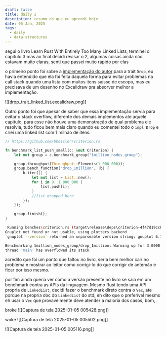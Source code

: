 ```yaml
---
draft: false
title: daily 1
description: resumo do que eu aprendi hoje
date: 05 Jan, 2025
tags:
  - daily
  - data-structures
---
```


segui o livro Learn Rust With Entirely Too Many Linked Lists, terminei o capitulo 3 mas ao final decidi revisar o 2, algumas coisas ainda não estavam muito claras, senti que passei muito rápido por elas

o primeiro ponto foi sobre a [implementação do autor](https://rust-unofficial.github.io/too-many-lists/first-drop.html) para a trait `Drop`, eu havia entendido que ela foi feita daquela forma para evitar problemas na call stack quando uma lista com muitos itens saísse de escopo, mas eu precisava de um desenho no Excalidraw pra absorver melhor a implementação.

![[drop_trait_linked_list.excalidraw.png]]

Outro ponto foi que apesar de saber que essa implementação servia para evitar o stack overflow, diferente dos demais implementos ate aquele capitulo, para esse não houve uma demonstração de qual problema ele resolvia, tudo ficou bem mais claro quando eu comentei todo o `impl Drop` e criei uma linked list com 1 milhão de itens:

```rust
// https://github.com/bheisler/criterion.rs

fn benchmark_list_push_small(c: &mut Criterion) {
    let mut group = c.benchmark_group("1million_nodes_group");

    group.throughput(Throughput::Elements(1_000_000));
    group.bench_function("drop_1million", |b| {
        b.iter(|| {
            let mut list = List::new();
            for i in 0..1_000_000 {
                list.push(i);
            }
            //list dropped here
        });
    });

    group.finish();
}
```

```bash
 Running benches\criterion.rs (target\release\deps\criterion-4f47d19cc837ada1.exe)
Gnuplot not found or not usable, using plotters backend
`gnuplot --version` returned an unparseable version string: gnuplot 6.1 last modified 2024-12-07

Benchmarking 1million_nodes_group/drop_1million: Warming up for 3.0000 s
thread 'main' has overflowed its stack
```

acredito que foi um ponto que faltou no livro, seria bem melhor cair no problema e mostrar ao leitor como corrigi-lo do que corrigir de antemão e ficar por isso mesmo.

por fim ainda queria ver como a versão presente no livro se saia em um benchmark contra as APIs da linguagem. Mesmo Rust tendo uma API propria de `LinkedList`, decidi fazer o benchmark direto contra o `Vec`, ate porque na propria doc do `LinkedList` do std, eh dito que o preferível mesmo eh usar o `Vec` que provavelmente deve atender a maioria dos casos, bom, .

broke
![[Captura de tela 2025-01-05 005428.png]]

woke
![[Captura de tela 2025-01-05 005502.png]]

![[Captura de tela 2025-01-05 005116.png]]

